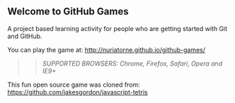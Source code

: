 ## Welcome to GitHub Games

A project based learning activity for people who are getting started with Git and GitHub.

You can play the game at: http://nuriatorne.github.io/github-games/

>> _*SUPPORTED BROWSERS*: Chrome, Firefox, Safari, Opera and IE9+_

This fun open source game was cloned from: https://github.com/jakesgordon/javascript-tetris
